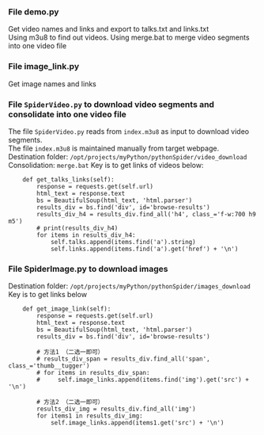 ### File demo.py
Get video names and links and export to talks.txt and links.txt   
Using m3u8 to find out videos.
Using merge.bat to merge video segments into one video file

### File image_link.py
Get image names and links   

### File `SpiderVideo.py` to download video segments and consolidate into one video file
The file `SpiderVideo.py` reads from `index.m3u8` as input to download video segments.   
The file `index.m3u8` is maintained manually from target webpage.   
Destination folder: `/opt/projects/myPython/pythonSpider/video_download`    
Consolidation: `merge.bat`
Key is to get links of videos below:
```
    def get_talks_links(self):
        response = requests.get(self.url)
        html_text = response.text
        bs = BeautifulSoup(html_text, 'html.parser')
        results_div = bs.find('div', id='browse-results')
        results_div_h4 = results_div.find_all('h4', class_='f-w:700 h9 m5')
        # print(results_div_h4)
        for items in results_div_h4:
            self.talks.append(items.find('a').string)
            self.links.append(items.find('a').get('href') + '\n')
```

### File SpiderImage.py to download images
Destination folder: `/opt/projects/myPython/pythonSpider/images_download`
Key is to get links below
```
    def get_image_link(self):
        response = requests.get(self.url)
        html_text = response.text
        bs = BeautifulSoup(html_text, 'html.parser')
        results_div = bs.find('div', id='browse-results')

        # 方法1 （二选一即可）
        # results_div_span = results_div.find_all('span', class_='thumb__tugger')
        # for items in results_div_span:
        #     self.image_links.append(items.find('img').get('src') + '\n')

        # 方法2 （二选一即可）
        results_div_img = results_div.find_all('img')
        for items1 in results_div_img:
            self.image_links.append(items1.get('src') + '\n')
```
